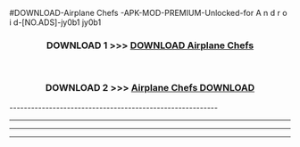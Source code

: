 #DOWNLOAD-Airplane Chefs -APK-MOD-PREMIUM-Unlocked-for A n d r o i d-[NO.ADS]-jy0b1 jy0b1 



<div align="center">

<h3>DOWNLOAD 1 >>> <a href="https://getmod2.web.app/?judul=Airplane Chefs ">DOWNLOAD Airplane Chefs </a></h3><br>

<h3>DOWNLOAD 2 >>> <a href="https://getmod2.web.app/?judul=Airplane Chefs ">Airplane Chefs  DOWNLOAD </a></h3>

</div>
----------------------------------------------------------

----------------------------------------------------------

----------------------------------------------------------

----------------------------------------------------------



